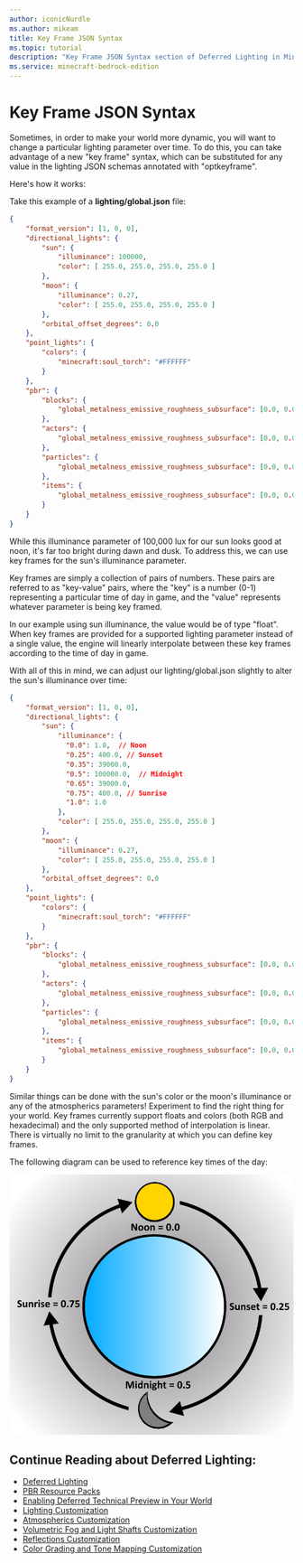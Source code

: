 ```yaml
---
author: iconicNurdle
ms.author: mikeam
title: Key Frame JSON Syntax
ms.topic: tutorial
description: "Key Frame JSON Syntax section of Deferred Lighting in Minecraft: Bedrock Edition."
ms.service: minecraft-bedrock-edition
---
```


# Key Frame JSON Syntax

Sometimes, in order to make your world more dynamic, you will want to change a particular lighting parameter over time. To do this, you can take advantage of a new "key frame" syntax, which can be substituted for any value in the lighting JSON schemas annotated with "optkeyframe".

Here's how it works:

Take this example of a **lighting/global.json** file:

```json
{
    "format_version": [1, 0, 0], 
    "directional_lights": {
        "sun": {
            "illuminance": 100000,
            "color": [ 255.0, 255.0, 255.0, 255.0 ]
        },
        "moon": { 
            "illuminance": 0.27,
            "color": [ 255.0, 255.0, 255.0, 255.0 ]
        }, 
        "orbital_offset_degrees": 0.0
    },
    "point_lights": { 
        "colors": { 
            "minecraft:soul_torch": "#FFFFFF"
        } 
    },
    "pbr": { 
        "blocks": { 
            "global_metalness_emissive_roughness_subsurface": [0.0, 0.0, 255.0, 0.0]  
        },
        "actors": { 
            "global_metalness_emissive_roughness_subsurface": [0.0, 0.0, 255.0, 0.0]  
        },
        "particles": { 
            "global_metalness_emissive_roughness_subsurface": [0.0, 0.0, 255.0, 0.0]  
        },
        "items": { 
            "global_metalness_emissive_roughness_subsurface": [0.0, 0.0, 255.0, 0.0]  
        }
    }
} 
```

While this illuminance parameter of 100,000 lux for our sun looks good at noon, it's far too bright during dawn and dusk. To address this, we can use key frames for the sun's illuminance parameter.

Key frames are simply a collection of pairs of numbers. These pairs are referred to as "key-value" pairs, where the "key" is a number (0-1) representing a particular time of day in game, and the "value" represents whatever parameter is being key framed.

In our example using sun illuminance, the value would be of type "float". When key frames are provided for a supported lighting parameter instead of a single value, the engine will linearly interpolate between these key frames according to the time of day in game.

With all of this in mind, we can adjust our lighting/global.json slightly to alter the sun's illuminance over time:

```json
{
    "format_version": [1, 0, 0], 
    "directional_lights": {
        "sun": {
            "illuminance": {
              "0.0": 1.0,  // Noon
              "0.25": 400.0, // Sunset
              "0.35": 39000.0,
              "0.5": 100000.0,  // Midnight
              "0.65": 39000.0,
              "0.75": 400.0, // Sunrise
              "1.0": 1.0
            },
            "color": [ 255.0, 255.0, 255.0, 255.0 ]
        },
        "moon": { 
            "illuminance": 0.27,
            "color": [ 255.0, 255.0, 255.0, 255.0 ]
        }, 
        "orbital_offset_degrees": 0.0
    },
    "point_lights": { 
        "colors": { 
            "minecraft:soul_torch": "#FFFFFF"
        } 
    },
    "pbr": { 
        "blocks": { 
            "global_metalness_emissive_roughness_subsurface": [0.0, 0.0, 255.0, 0.0]
        }, 
        "actors": { 
            "global_metalness_emissive_roughness_subsurface": [0.0, 0.0, 255.0, 0.0]  
        },
        "particles": { 
            "global_metalness_emissive_roughness_subsurface": [0.0, 0.0, 255.0, 0.0]  
        },
        "items": { 
            "global_metalness_emissive_roughness_subsurface": [0.0, 0.0, 255.0, 0.0]  
        }
    }
}
```

Similar things can be done with the sun's color or the moon's illuminance or any of the atmospherics parameters!  Experiment to find the right thing for your world.
Key frames currently support floats and colors (both RGB and hexadecimal) and the only supported method of interpolation is linear. There is virtually no limit to the granularity at which you can define key frames.

The following diagram can be used to reference key times of the day:

![Image showing the times of day as numerical values. Noon = 0.0, Sunset = 0.25, Midnight = 0.5, Sunrise = 0.75](Media/key_frame_times_of_day.png)

## Continue Reading about Deferred Lighting:

- [Deferred Lighting](GettingStartedDeferredLighting.md)
- [PBR Resource Packs](PBRResourcePacks.md)
- [Enabling Deferred Technical Preview in Your World](EnablingDeferredTechnicalPreview.md)
- [Lighting Customization](LightingCustomization.md)
- [Atmospherics Customization](AtmosphericsCustomization.md)
- [Volumetric Fog and Light Shafts Customization](VolumetricFogLightShaftsCustomization.md)
- [Reflections Customization](ReflectionsCustomization.md)
- [Color Grading and Tone Mapping Customization](ColorGradingToneMappingCustomization.md)
